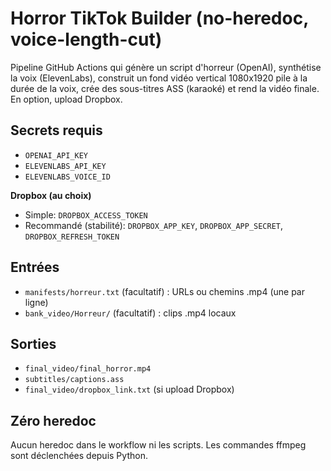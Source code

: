 # Horror TikTok Builder (no-heredoc, voice-length-cut)

Pipeline GitHub Actions qui génère un script d'horreur (OpenAI), synthétise la voix (ElevenLabs), construit un fond vidéo vertical 1080x1920 pile à la durée de la voix, crée des sous-titres ASS (karaoké) et rend la vidéo finale. En option, upload Dropbox.

## Secrets requis

- `OPENAI_API_KEY`
- `ELEVENLABS_API_KEY`
- `ELEVENLABS_VOICE_ID`

**Dropbox (au choix)**
- Simple: `DROPBOX_ACCESS_TOKEN`
- Recommandé (stabilité): `DROPBOX_APP_KEY`, `DROPBOX_APP_SECRET`, `DROPBOX_REFRESH_TOKEN`

## Entrées
- `manifests/horreur.txt` (facultatif) : URLs ou chemins .mp4 (une par ligne)
- `bank_video/Horreur/` (facultatif) : clips .mp4 locaux

## Sorties
- `final_video/final_horror.mp4`
- `subtitles/captions.ass`
- `final_video/dropbox_link.txt` (si upload Dropbox)

## Zéro heredoc
Aucun heredoc dans le workflow ni les scripts. Les commandes ffmpeg sont déclenchées depuis Python.